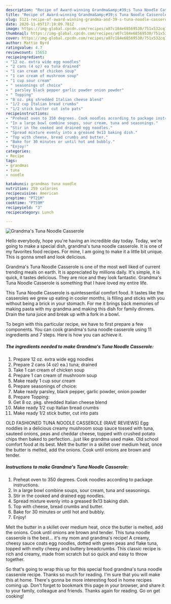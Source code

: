 ```yaml
---
description: "Recipe of Award-winning Grandma&amp;#39;s Tuna Noodle Casserole"
title: "Recipe of Award-winning Grandma&amp;#39;s Tuna Noodle Casserole"
slug: 5121-recipe-of-award-winning-grandma-and-39-s-tuna-noodle-casserole
date: 2020-11-05T17:19:09.781Z
image: https://img-global.cpcdn.com/recipes/a07c184e68569530/751x532cq70/grandmas-tuna-noodle-casserole-recipe-main-photo.jpg
thumbnail: https://img-global.cpcdn.com/recipes/a07c184e68569530/751x532cq70/grandmas-tuna-noodle-casserole-recipe-main-photo.jpg
cover: https://img-global.cpcdn.com/recipes/a07c184e68569530/751x532cq70/grandmas-tuna-noodle-casserole-recipe-main-photo.jpg
author: Mattie Byrd
ratingvalue: 4.7
reviewcount: 15653
recipeingredient:
- "12 oz. extra wide egg noodles"
- "2 cans (4 oz) ea tuna drained"
- "1 can cream of chicken soup"
- "1 can cream of mushroom soup"
- "1 cup sour cream"
- " seasonings of choice"
- " parsley black pepper garlic powder onion powder"
- " Topping"
- "8 oz. pkg shredded Italian cheese blend"
- "1/2 cup Italian bread crumbs"
- "1/2 stick butter cut into pats"
recipeinstructions:
- "Preheat oven to 350 degrees. Cook noodles according to package instructions."
- "In a large bowl combine soups, sour cream, tuna and seasonings."
- "Stir in the cooked and drained egg noodles."
- "Spread mixture evenly into a greased 9x13 baking dish."
- "Top with cheese, bread crumbs and butter."
- "Bake for 30 minutes or until hot and bubbly."
- "Enjoy!"
categories:
- Recipe
tags:
- grandmas
- tuna
- noodle

katakunci: grandmas tuna noodle 
nutrition: 259 calories
recipecuisine: American
preptime: "PT21M"
cooktime: "PT59M"
recipeyield: "3"
recipecategory: Lunch

---
```



![Grandma&#39;s Tuna Noodle Casserole](https://img-global.cpcdn.com/recipes/a07c184e68569530/751x532cq70/grandmas-tuna-noodle-casserole-recipe-main-photo.jpg)

Hello everybody, hope you're having an incredible day today. Today, we're going to make a special dish, grandma&#39;s tuna noodle casserole. It is one of my favorites food recipes. For mine, I am going to make it a little bit unique. This is gonna smell and look delicious.

Grandma&#39;s Tuna Noodle Casserole is one of the most well liked of current trending meals on earth. It is appreciated by millions daily. It's simple, it is quick, it tastes delicious. They are nice and they look fantastic. Grandma&#39;s Tuna Noodle Casserole is something that I have loved my entire life.

This Tuna Noodle Casserole is quintessential comfort food. It tastes like the casseroles we grew up eating in cooler months, is filling and sticks with you without being a brick in your stomach. For me it brings back memories of making pasta with my grandma and making this dish for family dinners. Drain the tuna juice and break up with a fork in a bowl.


To begin with this particular recipe, we have to first prepare a few components. You can cook grandma&#39;s tuna noodle casserole using 11 ingredients and 7 steps. Here is how you can achieve it.

<!--inarticleads1-->

##### The ingredients needed to make Grandma&#39;s Tuna Noodle Casserole:

1. Prepare 12 oz. extra wide egg noodles
1. Prepare 2 cans (4 oz) ea.) tuna; drained
1. Take 1 can cream of chicken soup
1. Prepare 1 can cream of mushroom soup
1. Make ready 1 cup sour cream
1. Prepare  seasonings of choice:
1. Make ready  parsley, black pepper, garlic powder, onion powder
1. Prepare  Topping:
1. Get 8 oz. pkg. shredded Italian cheese blend
1. Make ready 1/2 cup Italian bread crumbs
1. Make ready 1/2 stick butter, cut into pats


OLD FASHIONED TUNA NOODLE CASSEROLE (RAVE REVIEWS) Egg noddles in a delicious creamy mushroom soup sauce tossed with tuna, sauteed onions, peas and cheddar cheese, topped with crushed potato chips then baked to perfection…just like grandma used make. Old school comfort food at its best. Melt the butter in a skillet over medium heat, once the butter is melted, add the onions. Cook until onions are brown and tender. 

<!--inarticleads2-->

##### Instructions to make Grandma&#39;s Tuna Noodle Casserole:

1. Preheat oven to 350 degrees. Cook noodles according to package instructions.
1. In a large bowl combine soups, sour cream, tuna and seasonings.
1. Stir in the cooked and drained egg noodles.
1. Spread mixture evenly into a greased 9x13 baking dish.
1. Top with cheese, bread crumbs and butter.
1. Bake for 30 minutes or until hot and bubbly.
1. Enjoy!


Melt the butter in a skillet over medium heat, once the butter is melted, add the onions. Cook until onions are brown and tender. This tuna noodle casserole is the best… it&#39;s my mom and grandma&#39;s recipe! A creamy, cheesy sauce coats egg noodles, dotted with green peas and flake tuna, topped with melty cheesy and buttery breadcrumbs. This classic recipe is rich and creamy, made from scratch but so quick and easy to throw together. 

So that's going to wrap this up for this special food grandma&#39;s tuna noodle casserole recipe. Thanks so much for reading. I'm sure that you will make this at home. There's gonna be more interesting food in home recipes coming up. Don't forget to bookmark this page in your browser, and share it to your family, colleague and friends. Thanks again for reading. Go on get cooking!
